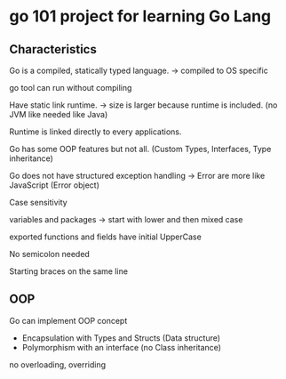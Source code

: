 # go 101 project for learning Go Lang


## Characteristics

Go is a compiled, statically typed language. -> compiled to OS specific

go tool can run without compiling

Have static link runtime. -> size is larger because runtime is included. (no JVM like needed like Java)

Runtime is linked directly to every applications.

Go has some OOP features but not all. (Custom Types, Interfaces, Type inheritance)

Go does not have structured exception handling -> Error are more like JavaScript (Error object)

Case sensitivity

variables and packages -> start with lower and then mixed case

exported functions and fields have initial UpperCase

No semicolon needed

Starting braces on the same line



## OOP

Go can implement OOP concept 
 - Encapsulation with Types and Structs (Data structure)
 - Polymorphism with an interface (no Class inheritance)
 
 
 no overloading, overriding 
 
 
 